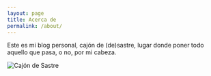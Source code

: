 ```yaml
---
layout: page
title: Acerca de
permalink: /about/
---
```


Este es mi blog personal, cajón de (de)sastre, lugar donde poner todo aquello que pasa, o no, por mi cabeza.

![Cajón de Sastre](https://user-images.githubusercontent.com/109998342/181071446-9b993aa8-b458-4a1c-abde-201d0ab0833e.jpg)
